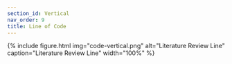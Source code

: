```yaml
---
section_id: Vertical
nav_order: 9
title: Line of Code
---
```


{% include figure.html img="code-vertical.png" alt="Literature Review Line" caption="Literature Review Line" width="100%" %}